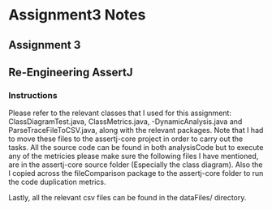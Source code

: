 # Assignment3 Notes
## Assignment 3

## Re-Engineering AssertJ

### Instructions

Please refer to the relevant classes that I used for this assignment: ClassDiagramTest.java, ClassMetrics.java, 
-DynamicAnalysis.java and ParseTraceFileToCSV.java, along with the relevant packages.
Note that I had to move these files to the assertj-core project in order to carry out the tasks. 
All the source code can be found in both analysisCode but to execute any of the metricies please make sure the following files I have mentioned,
are in the assertj-core source folder (Especially the class diagram).
Also the I copied across the fileComparison package to the assertj-core folder to run the code duplication metrics.

Lastly, all the relevant csv files can be found in the dataFiles/ directory.
